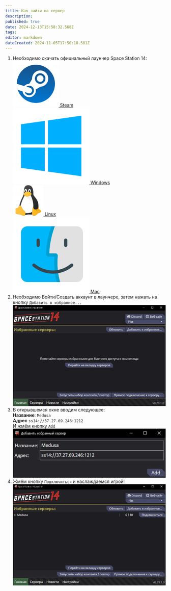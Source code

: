```yaml
---
title: Как зайти на сервер
description: 
published: true
date: 2024-12-13T15:58:32.568Z
tags: 
editor: markdown
dateCreated: 2024-11-05T17:50:18.581Z
---
```



</div>
    <ol type="1">
        <li>
            Необходимо скачать официальный лаунчер Space Station 14:
        </li>
<html lang="ru">
<head>
    <meta charset="UTF-8">
    <meta name="viewport" content="width=device-width, initial-scale=1.0">

</head>
<body>
    <div class="icon-container">
        <div class="icon-box">
            <a href="https://store.steampowered.com/app/1255460?snr=5000_5100__" target="_blank"> 
                <img src="/guides/steam.png" alt="">
                <span>Steam</span>
            </a>
        </div>
        <div class="icon-box">
            <a href="https://github.com/space-wizards/SS14.Launcher/releases/latest/download/SS14.Launcher_Windows.zip" target="_blank">
                <img src="/guides/windows.png" alt="Windows Icon">
                <span>Windows</span>
            </a>
        </div>
        <div class="icon-box">
            <a href="https://flathub.org/apps/com.spacestation14.Launcher" target="_blank" rel="nofollow">
                <img src="/guides/linux.png" alt="Linux Icon">
                <span>Linux</span> 
            </a>
        </div>
        <div class="icon-box">
            <a href="https://github.com/space-wizards/SS14.Launcher/releases/latest/download/SS14.Launcher_macOS.zip" target="_blank">
                <img src="/guides/mac.png" alt="Mac Icon">
                <span>Mac</span>
            </a>
        </div>
    </div>
</body>
</html>
        </div>
        <li>
            Необходимо Войти/Создать аккаунт в лаунчере, затем нажать на кнопку <code>Добавить в избранное...</code>
        </li>
        <img src="11.png" alt="Жмём кнопку">
        <li>
            В открывшемся окне вводим следующее:<br>
            <b>Название</b>: <code id="copy_me">Medusa</code><br>
            <b>Адрес</b> <code id="copy_me">ss14://37.27.69.246:1212</code><br>
            И жмём кнопку <code>Add</code>
        </li>
        <img src="22.jpg" alt="Вводим всякое">
        <li>
            Жмём кнопку <code>Подключиться</code> и наслаждаемся игрой!
        </li>
        <img src="33.jpg" alt="Играем">


